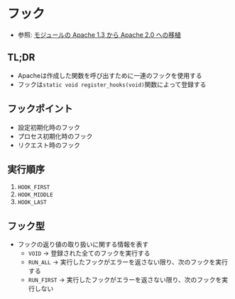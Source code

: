# フック
- 参照: [モジュールの Apache 1.3 から Apache 2.0 への移植](https://httpd.apache.org/docs/2.4/ja/developer/modules.html)

## TL;DR
- Apacheは作成した関数を呼び出すために一連のフックを使用する
- フックは`static void register_hooks(void)`関数によって登録する

## フックポイント
- 設定初期化時のフック
- プロセス初期化時のフック
- リクエスト時のフック

## 実行順序
1. `HOOK_FIRST`
2. `HOOK_MIDDLE`
3. `HOOK_LAST`

## フック型
- フックの返り値の取り扱いに関する情報を表す
  - `VOID`      -> 登録された全てのフックを実行する
  - `RUN_ALL`   -> 実行したフックがエラーを返さない限り、次のフックを実行する
  - `RUN_FIRST` -> 実行したフックがエラーを返さない限り、次のフックを実行しない
